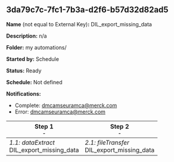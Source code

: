 ## 3da79c7c-7fc1-7b3a-d2f6-b57d32d82ad5

**Name** (not equal to External Key)**:** DIL_export_missing_data

**Description:** n/a

**Folder:** my automations/

**Started by:** Schedule

**Status:** Ready

**Schedule:** Not defined

**Notifications:**

* Complete: dmcamseuramca@merck.com
* Error: dmcamseuramca@merck.com

| Step 1<br>_<small>-</small>_ | Step 2<br>_<small>-</small>_ |
| --- | --- |
| _1.1: dataExtract_<br>DIL_export_missing_data | _2.1: fileTransfer_<br>DIL_export_missing_data |
